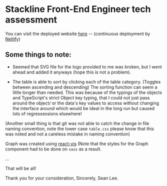 # Stackline Front-End Engineer tech assessment

You can visit the deployed website [here](https://zealous-stonebraker-54640e.netlify.app/) -- (continuous deployment by [Netlify](https://www.netlify.com/))

## Some things to note:

- Seemed that SVG file for the logo provided to me was broken, but I went ahead and added it anyways (hope this is not a problem).

- The table is able to sort by clicking each of the table category. (Toggles between ascending and descending) The sorting function can seem a little longer than needed. This was because of the typings of the objects and TypeScript's strict Object key typing, that I could not just pass around the object/ or the data's key values to access without changing the interface around which would be ideal in the long run but caused lots of regressessions elsewhere!

(Another small thing is that git was not able to catch the change in file naming convention, note the lower case `table.css` please know that this was noted and not a careless mistake in naming convention)

Graph was created using [react-vis](https://www.npmjs.com/package/react-vis)
(Note that the styles for the Graph component had to be done on `sass` as a result.

...

That will be all!

Thank you for your consideration,
Sincerely,
Sean Lee. 
